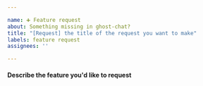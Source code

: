 ```yaml
---

name: ➕ Feature request
about: Something missing in ghost-chat?
title: "[Request] the title of the request you want to make"
labels: feature request
assignees: ''

---
```


#### Describe the feature you'd like to request
